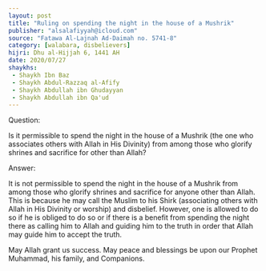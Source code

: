 ```yaml
---
layout: post
title: "Ruling on spending the night in the house of a Mushrik"
publisher: "alsalafiyyah@icloud.com"
source: "Fatawa Al-Lajnah Ad-Daimah no. 5741-8"
category: [walabara, disbelievers]
hijri: Dhu al-Hijjah 6, 1441 AH
date: 2020/07/27
shaykhs: 
 - Shaykh Ibn Baz
 - Shaykh Abdul-Razzaq al-Afify
 - Shaykh Abdullah ibn Ghudayyan
 - Shaykh Abdullah ibn Qa'ud
---
```


Question: 
 
Is it permissible to spend the night in the house of a Mushrik (the one who associates others with Allah in His Divinity) from among those who glorify shrines and sacrifice for other than Allah?

Answer:

It is not permissible to spend the night in the house of a Mushrik from among those who glorify shrines and sacrifice for anyone other than Allah. This is because he may call the Muslim to his Shirk (associating others with Allah in His Divinity or worship) and disbelief. However, one is allowed to do so if he is obliged to do so or if there is a benefit from spending the night there as calling him to Allah and guiding him to the truth in order that Allah may guide him to accept the truth.

May Allah grant us success. May peace and blessings be upon our Prophet Muhammad, his family, and Companions.
